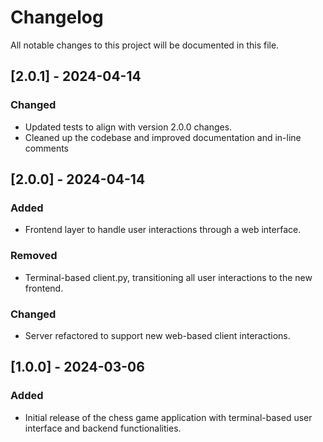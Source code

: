 # Changelog

All notable changes to this project will be documented in this file.

## [2.0.1] - 2024-04-14
### Changed
- Updated tests to align with version 2.0.0 changes.
- Cleaned up the codebase and improved documentation and in-line comments

## [2.0.0] - 2024-04-14
### Added
- Frontend layer to handle user interactions through a web interface.
### Removed
- Terminal-based client.py, transitioning all user interactions to the new frontend.
### Changed
- Server refactored to support new web-based client interactions.

## [1.0.0] - 2024-03-06
### Added
- Initial release of the chess game application with terminal-based user interface and backend functionalities.
